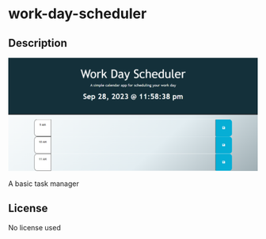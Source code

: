# work-day-scheduler

## Description

![Alt text](image.png)

A basic task manager

## License

No license used
